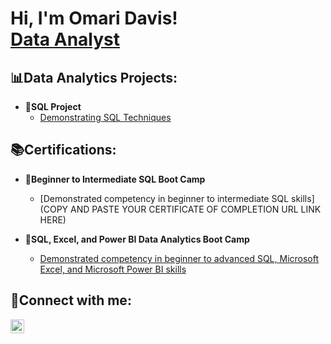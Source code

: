 <h1>Hi, I'm Omari Davis! <br/><a 
href="https://www.linkedin.com/in/omari-davis-85764545/">Data Analyst</a>
</h1>

<h2>📊Data Analytics Projects:</h2>

- <b>💾SQL Project</b>
  - [Demonstrating SQL Techniques](https://github.com/omarijdavis/SQL_Techniques)

<h2>📚Certifications:</h2>

- <b>📜Beginner to Intermediate SQL Boot Camp</b>
  - [Demonstrated competency in beginner to intermediate SQL skills](COPY AND PASTE YOUR CERTIFICATE OF COMPLETION URL LINK HERE)

- <b>📜SQL, Excel, and Power BI Data Analytics Boot Camp</b>
  - [Demonstrated competency in beginner to advanced SQL, Microsoft Excel, and Microsoft Power BI skills]( https://www.virtualbadge.io/certificate-validator?credential=1f108c1d-9c26-4ae4-8575-558f5e51fb65)


<h2>📱Connect with me:</h2>
<a href="https://www.linkedin.com/in/omari-davis-85764545/" target="_blank">
  <img align="left" alt="Omari Davis" width="22px" src="https://cdn.jsdelivr.net/npm/simple-icons@v3/icons/linkedin.svg" />
</a>
